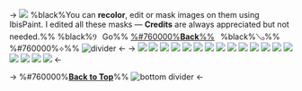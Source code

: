 -> ![](https://files.catbox.moe/uhabi8.png)
%black%You can **recolor**, edit or mask images on them using IbisPaint. I edited all these masks — **Credits** are always appreciated but not needed.%% 
%black%Ⳋ⠀Go%% [%#760000%**Back**%%](https://rentry.co/ulquiorra)⠀%black%**𓂅**%% %#760000%⟡%%
![divider](https://files.catbox.moe/jgpo7c.png) <-
-> ![](https://files.catbox.moe/5knqc6.png)
![](https://files.catbox.moe/qvm4es.png)
![](https://files.catbox.moe/kc36gu.png)
![](https://files.catbox.moe/xidm9p.png)
![](https://files.catbox.moe/kwbz0q.png)
![](https://files.catbox.moe/2n8xyf.png)
![](https://files.catbox.moe/fukila.png)
![](https://files.catbox.moe/ty1a2u.png)
![](https://files.catbox.moe/yfvpw0.png)
![](https://files.catbox.moe/7tdjq8.png)
![](https://files.catbox.moe/v1qrju.png)
![](https://files.catbox.moe/1rx3zv.png)
![](https://files.catbox.moe/xg2ixf.png)
![](https://files.catbox.moe/3fca3l.png)
![](https://files.catbox.moe/15752d.png)
![](https://files.catbox.moe/93xr3a.png)
![](https://files.catbox.moe/d86q26.png)
![](https://files.catbox.moe/klb4v0.png) <-

-> %#760000%[**Back to Top**]()%%
 ![bottom divider](https://files.catbox.moe/o7tg9s.png) <-